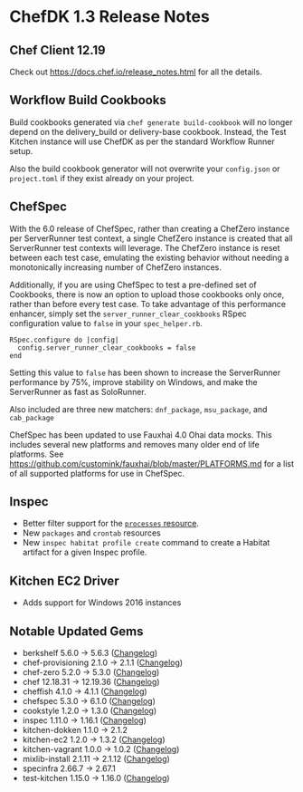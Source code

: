 # ChefDK 1.3 Release Notes

## Chef Client 12.19

Check out https://docs.chef.io/release_notes.html for all the details.

## Workflow Build Cookbooks
Build cookbooks generated via `chef generate build-cookbook` will no longer depend on the delivery_build or delivery-base cookbook. Instead, the Test Kitchen instance will use ChefDK as per the standard Workflow Runner setup.

Also the build cookbook generator will not overwrite your `config.json` or `project.toml` if they exist already on your project.

## ChefSpec

With the 6.0 release of ChefSpec, rather than creating a ChefZero instance per ServerRunner test context, a single ChefZero instance is created that all ServerRunner test contexts will leverage. The ChefZero instance is reset between each test case, emulating the existing behavior without needing a monotonically increasing number of ChefZero instances.

Additionally, if you are using ChefSpec to test a pre-defined set of Cookbooks, there is now an option to upload those cookbooks only once, rather than before every test case. To take advantage of this performance enhancer, simply set the `server_runner_clear_cookbooks` RSpec configuration value to `false` in your `spec_helper.rb`.

    RSpec.configure do |config|
      config.server_runner_clear_cookbooks = false
    end

Setting this value to `false` has been shown to increase the ServerRunner performance by 75%, improve stability on Windows, and make the ServerRunner as fast as SoloRunner.

Also included are three new matchers: `dnf_package`, `msu_package`, and `cab_package`

ChefSpec has been updated to use Fauxhai 4.0 Ohai data mocks. This includes several new platforms and removes many older end of life platforms. See <https://github.com/customink/fauxhai/blob/master/PLATFORMS.md> for a list of all supported platforms for use in ChefSpec.

## Inspec

 * Better filter support for the [`processes` resource](http://inspec.io/docs/reference/resources/processes/).
 * New `packages` and `crontab` resources
 * New `inspec habitat profile create` command to create a Habitat artifact for a given Inspec profile.

## Kitchen EC2 Driver

 * Adds support for Windows 2016 instances

## Notable Updated Gems

  * berkshelf 5.6.0 -> 5.6.3  ([Changelog](https://github.com/berkshelf/berkshelf/blob/master/CHANGELOG.md))
  * chef-provisioning 2.1.0 -> 2.1.1 ([Changelog](https://github.com/chef/chef-provisioning/blob/master/CHANGELOG.md))
  * chef-zero 5.2.0 -> 5.3.0 ([Changelog](https://github.com/chef/chef-zero/blob/master/CHANGELOG.md))
  * chef 12.18.31 -> 12.19.36 ([Changelog](https://github.com/chef/chef/blob/master/CHANGELOG.md))
  * cheffish 4.1.0 -> 4.1.1 ([Changelog](https://github.com/chef/cheffish/blob/master/CHANGELOG.md))
  * chefspec 5.3.0 -> 6.1.0 ([Changelog](https://github.com/sethvargo/chefspec/blob/master/CHANGELOG.md))
  * cookstyle 1.2.0 -> 1.3.0 ([Changelog](https://github.com/chef/cookstyle/blob/master/CHANGELOG.md))
  * inspec 1.11.0 -> 1.16.1 ([Changelog](https://github.com/chef/inspec/blob/master/CHANGELOG.md))
  * kitchen-dokken 1.1.0 -> 2.1.2
  * kitchen-ec2 1.2.0 -> 1.3.2 ([Changelog](https://github.com/test-kitchen/kitchen-ec2/blob/master/CHANGELOG.md))
  * kitchen-vagrant 1.0.0 -> 1.0.2 ([Changelog](https://github.com/test-kitchen/kitchen-vagrant/blob/master/CHANGELOG.md))
  * mixlib-install 2.1.11 -> 2.1.12 ([Changelog](https://github.com/chef/mixlib-install/blob/master/CHANGELOG.md))
  * specinfra 2.66.7 -> 2.67.1
  * test-kitchen 1.15.0 -> 1.16.0 ([Changelog](https://github.com/test-kitchen/test-kitchen/blob/master/CHANGELOG.md))

